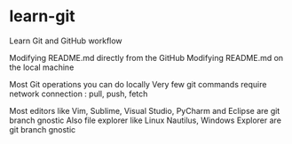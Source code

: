 # learn-git
Learn Git and GitHub workflow

Modifying README.md directly from the GitHub
Modifying README.md on the local machine

Most Git operations you can do locally
Very few git commands require network connection : pull, push, fetch

Most editors like Vim, Sublime, Visual Studio, PyCharm and Eclipse are git branch gnostic
Also file explorer like Linux Nautilus, Windows Explorer are git branch gnostic
